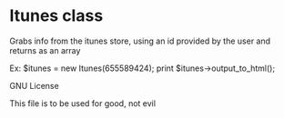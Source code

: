 Itunes class
==============

Grabs info from the itunes store, using an id provided by the user and returns as an array

Ex: 
$itunes = new Itunes(655589424);
print $itunes->output_to_html();

GNU License

This file is to be used for good, not evil
